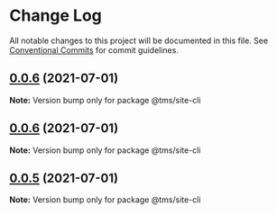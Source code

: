 # Change Log

All notable changes to this project will be documented in this file.
See [Conventional Commits](https://conventionalcommits.org) for commit guidelines.

## [0.0.6](https://git.taimei.com/hospital/site-front-repo/compare/@tms/site-cli@0.0.4...@tms/site-cli@0.0.6) (2021-07-01)

**Note:** Version bump only for package @tms/site-cli





## [0.0.6](https://git.taimei.com/hospital/site-front-repo/compare/@tms/site-cli@0.0.4...@tms/site-cli@0.0.6) (2021-07-01)

**Note:** Version bump only for package @tms/site-cli





## [0.0.5](https://git.taimei.com/hospital/site-front-repo/compare/@tms/site-cli@0.0.4...@tms/site-cli@0.0.5) (2021-07-01)

**Note:** Version bump only for package @tms/site-cli
